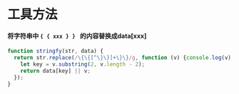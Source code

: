 # 工具方法
#### 将字符串中 ```{ { xxx } } ``` 的内容替换成data[xxx]
```javascript
function stringfy(str, data) {
  return str.replace(/\{\{[^\}\}]+\}\}/g, function (v) {console.log(v);
    let key = v.substring(2, v.length - 2);
    return data[key] || v;
  });
}
```
